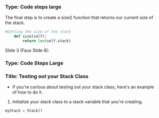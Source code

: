 ### Type: Code steps large ###

The final step is to create a size() function that returns our current size of the stack.

```python
#Getting the size of the stack
    def size(self):
        return len(self.stack)
````

Slide 3 (Faux Slide 8):

### Type: Code Steps Large ###

### Title: Testing out your Stack Class ###

- If you're curious about testing out your stack class, here's an example of how to do it.

1. Initialize your stack class to a stack variable that you're creating.

```python
myStack = Stack()
```
